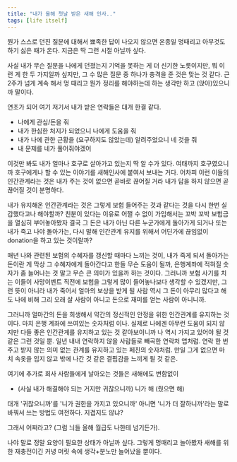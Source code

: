 ```yaml
---
title: "내가 올해 첫날 받은 새해 인사.."
tags: [life itself]
---
```


뭔가 스스로 던진 질문에 대해서 뾰족한 답이 나오지 않으면 온종일 멍때리고 아무것도 하기 싫은 때가 온다. 지금은 딱 그런 시절 아닐까 싶다. 

사실 내가 무슨 질문을 나에게 던졌는지 기억을 못하는 게 더 신기한 노릇이지만, 뭐 이런 게 한 두 가지일까 싶지만, 그 수 많은 질문 중 하나가 충격을 준 것은 맞는 것 같다. 근 2주가 넘게 계속 해서 멍 때리고 뭔가 정리를 해야하는데 하는 생각만 하고 (앉아)있으니까 말이다.

연초가 되어 여기 저기서 내가 받은 연락들은 대개 한결 같다.

- 나에게 관심/돈을 줘
- 내가 한심한 처지가 되었으니 나에게 도움을 줘
- 내가 나에 관한 근황을 (요구하지도 않았는데) 알려주었으니 네 것을 줘
- 내 문제를 네가 풀어줘야겠어

이것만 봐도 내가 얼마나 호구로 살아가고 있는지 딱 알 수가 있다. 여태까지 호구였으니까 호구에게나 할 수 있는 이야기를 새해인사에 붙여서 보내는 거다. 어차피 이런 이들의 인간관계라는 것은 내가 주는 것이 없으면 곧바로 끊어질 거라 내가 답을 하지 않으면 곧 끊어질 것이 분명하다. 

내가 유지해온 인간관계라는 것은 그렇게 보험 들어주는 것과 같다는 것을 다시 한번 실감했다고나 해야할까? 친분이 있다는 이유로 어쩔 수 없이 가입해서는 꼬박 꼬박 보험금을 열심히 부어놓아봤자 결국 그 돈은 내가 아닌 다른 누군가에게 돌아가게 되거나 또는 내가 죽고 나야 돌아가는, 다시 말해 인간관계 유지를 위해서 어딘가에 끊임없이 donation을 하고 있는 것이랄까?

매년 나와 관련된 보험의 수혜자를 갱신할 때마다 느끼는 것이, 내가 죽게 되서 돌아가는 돈이란 게 막상 그 수혜자에게 돌아간다고 한들 무슨 도움이 될까, 은행계좌에 적혀질 숫자가 좀 늘어나는 것 말고 무슨 큰 의미가 있을까 하는 것이다. 그러니까 보험 사기를 치는 이들이 사망이벤트 직전에 보험을 그렇게 많이 들어놓나보다 생각할 수 있겠지만, 그런 뜻이 아니라 내가 죽어서 얼마의 보상을 받게 될 사람 역시 그 돈이 아무리 많다고 해도 나에 비해 그리 오래 살 사람이 아니고 돈으로 재미를 얻는 사람이 아니니까.

그러니까 얼마간의 돈을 희생해서 약간의 정신적인 안정을 위한 인간관계를 유지하는 것이다. 마치 은행 계좌에 쓰여있는 숫자처럼 이나. 실제로 나에겐 아무런 도움이 되지 않지만 다들 좋은 인간관계를 유지하고 있는 것 같아보이니까 나 역시 가지고 있어야 될 것 같은 그런 것일 뿐. 일년 내내 연락하지 않을 사람들로 빼곡한 연락처 앱처럼. 연락 한 번 주고 받지 않는 의미 없는 관계를 유지하고 있는 페친의 숫자처럼. 만일 그게 없으면 마치 속옷을 입지 않고 밖에 나간 것 같은 결핍감을 느끼게 될 것 같은. 

여기에 추가로 회사 사람들에게 날아오는 것들은 새해에도 변함없이
- (사실 내가 해결해야 되는 거지만 귀찮으니까) 니가 해 (줬으면 해)

대개 '귀찮으니까'를 '니가 권한을 가지고 있으니까' 아니면 '니가 더 잘하니까'라는 말로 바꿔서 쓰는 방법도 여전하다. 지겹지도 않냐?

그래서 어쩌라고? (그럼 늬들 올해 월급도 나한테 넘기든가).

나야 말로 정말 요양이 필요한 상태가 아닐까 싶다. 그렇게 멍때리고 놀아봤자 새해를 위한 재충전이긴 커녕 머릿 속에 생각+분노만 늘어났을 뿐이다. 